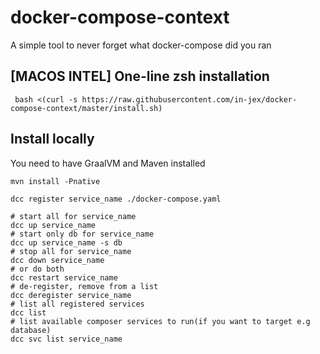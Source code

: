 # docker-compose-context

A simple tool to never forget what docker-compose did you ran

## [MACOS INTEL] One-line zsh installation
```shell
 bash <(curl -s https://raw.githubusercontent.com/in-jex/docker-compose-context/master/install.sh)
```

## Install locally
You need to have GraalVM and Maven installed
```shell
mvn install -Pnative
```

```shell
dcc register service_name ./docker-compose.yaml

# start all for service_name
dcc up service_name
# start only db for service_name
dcc up service_name -s db
# stop all for service_name
dcc down service_name
# or do both
dcc restart service_name
# de-register, remove from a list
dcc deregister service_name
# list all registered services
dcc list
# list available composer services to run(if you want to target e.g database)
dcc svc list service_name
```
